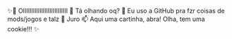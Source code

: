  ✨👋 OIIIIIIIIIIIIIIIIIIIIIIIIIII
      👀 Tá olhando oq?
      🌱 Eu uso a GitHub pra fzr coisas de mods/jogos e talz
      💞️ Juro
      📫 Aqui uma cartinha, abra! Olha, tem uma cookie!!!  ✨
